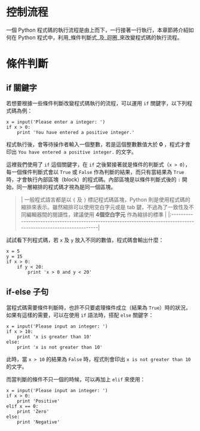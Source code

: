 # 控制流程 #
一個 Python 程式碼的執行流程是由上而下，一行接著一行執行，本章節將介紹如何在 Python 程式中，利用\_條件判斷式\_及\_迴圈\_來改變程式碼的執行流程。


# 條件判斷 #

## if 關鍵字 ##

若想要根據一些條件判斷改變程式碼執行的流程，可以運用 `if` 關鍵字，以下列程式碼為例：
```
x = input('Please enter a integer: ')
if x > 0:
    print 'You have entered a positive integer.'
```
程式執行後，會等待操作者輸入一個整數，若是這個整數數值大於 **0** ，程式才會印出 `You have entered a positive integer.` 的文字。

這裡我們使用了 `if` 這個關鍵字，在 `if` 之後緊接著就是條件的判斷式（`x > 0`），每一個條件判斷式會以 `True` 或 `False` 作為判斷的結果，而只有當結果為 `True` 時，才會執行內部區塊（block）的程式碼。內部區塊是以條件判斷式後的 `:` 開始，同一層縮排的程式碼才視為是同一個區塊。

> | 一般程式語言都是以 `{` 及 `}` 標記程式碼區塊，Python 則是使用程式碼的縮排來表示。雖然縮排可以使用空白字元或是 tab 鍵，不過為了一致性及不同編輯器間的閱讀性，建議使用 **4個空白字元** 作為縮排的標準 |
|:-----------------------------------------------------------------------------------------------------------------|

試試看下列程式碼，若 `x` 及 `y` 放入不同的數值，程式碼會輸出什麼：
```
x = 5
y = 15
if x > 0:
    if y < 20:
        print 'x > 0 and y < 20'
```

## if-else 子句 ##

當程式碼需要條件判斷時，也許不只要處理條件成立（結果為 `True`）時的狀況，如果有這樣的需要，可以在使用 `if` 語法時，搭配 `else` 關鍵字：
```
x = input('Please input an integer: ')
if x > 10:
    print 'x is greater than 10'
else:
    print 'x is not greater than 10'
```
此時，當 `x > 10` 的結果為 `False` 時，程式則會印出 `x is not greater than 10` 的文字。

而當判斷的條件不只一個的時候，可以再加上 `elif` 來使用：
```
x = input('Please input an integer: ')
if x > 0:
    print 'Positive'
elif x == 0:
    print 'Zero'
else:
    print 'Negative'
```